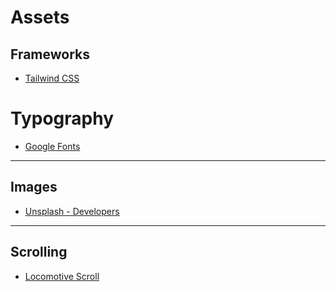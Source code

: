 # Assets

## Frameworks

* [Tailwind CSS](https://tailwindcss.com/)

# Typography

* [Google Fonts](https://fonts.google.com)

---

## Images

* [Unsplash - Developers](https://unsplash.com/developers)

---

## Scrolling

* [Locomotive Scroll](https://locomotivemtl.github.io/locomotive-scroll/)